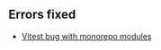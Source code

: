 ## Errors fixed

- [Vitest bug with monorepo modules](https://github.com/vercel/turborepo/discussions/620)
